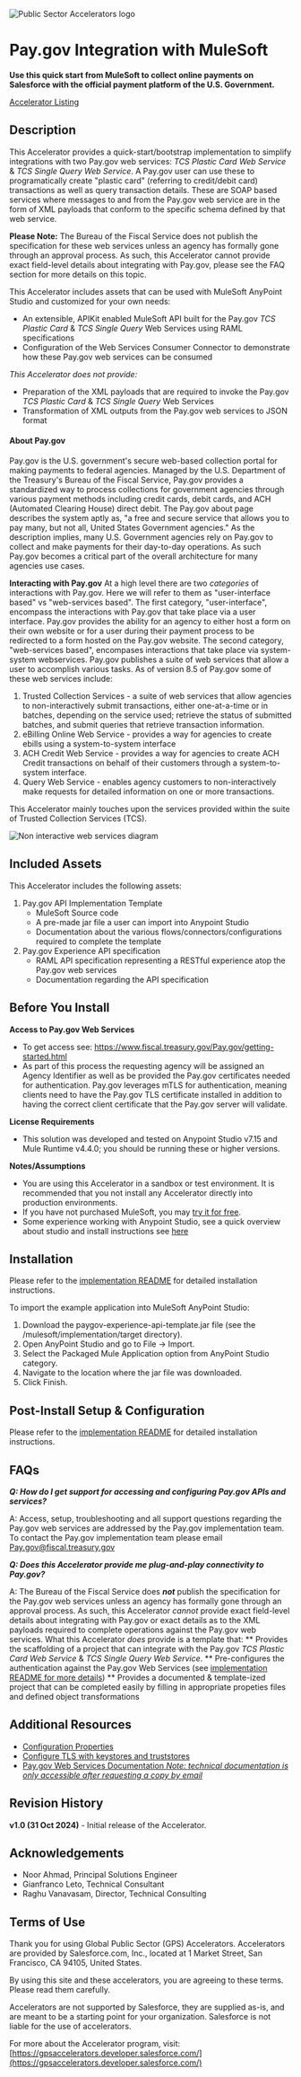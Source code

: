 ![Public Sector Accelerators logo](/docs/Logo_GPSAccelerators_v01.png)

# Pay.gov Integration with MuleSoft
**Use this quick start from MuleSoft to collect online payments on Salesforce with the official payment platform of the U.S. Government.**

[Accelerator Listing](https://gpsaccelerators.developer.salesforce.com/accelerator/a0wDo0000024QSqIAM/paygov-integration-with-mulesoft)

## Description

This Accelerator provides a quick-start/bootstrap implementation to simplify integrations with two Pay.gov web services: _TCS Plastic Card Web Service_ & _TCS Single Query Web Service_. A Pay.gov user can use these to programatically create "plastic card" (referring to credit/debit card) transactions as well as query transaction details. These are SOAP based services where messages to and from the Pay.gov web service are in the form of XML payloads that conform to the specific schema defined by that web service.

**Please Note:** The Bureau of the Fiscal Service does not publish the specification for these web services unless an agency has formally gone through an approval process. As such, this Accelerator cannot provide exact field-level details about integrating with Pay.gov, please see the FAQ section for more details on this topic.

This Accelerator includes assets that can be used with MuleSoft AnyPoint Studio and customized for your own needs:
- An extensible, APIKit enabled MuleSoft API built for the Pay.gov _TCS Plastic Card_ & _TCS Single Query_ Web Services using RAML specifications
- Configuration of the Web Services Consumer Connector to demonstrate how these Pay.gov web services can be consumed

_This Accelerator does not provide:_
- Preparation of the XML payloads that are required to invoke the Pay.gov _TCS Plastic Card_ & _TCS Single Query_ Web Services
- Transformation of XML outputs from the Pay.gov web services to JSON format

#### About Pay.gov
Pay.gov is the U.S. government's secure web-based collection portal for making payments to federal agencies. Managed by the U.S. Department of the Treasury's Bureau of the Fiscal Service, Pay.gov provides a standardized way to process collections for government agencies through various payment methods including credit cards, debit cards, and ACH (Automated Clearing House) direct debit. The Pay.gov about page describes the system aptly as, "a free and secure service that allows you to pay many, but not all, United States Government agencies." As the description implies, many U.S. Government agencies rely on Pay.gov to collect and make payments for their day-to-day operations. As such Pay.gov becomes a critical part of the overall architecture for many agencies use cases.

**Interacting with Pay.gov**
At a high level there are two _categories_ of interactions with Pay.gov. Here we will refer to them as "user-interface based" vs "web-services based". The first category, "user-interface", encompass the interactions with Pay.gov that take place via a user interface. Pay.gov provides the ability for an agency to either host a form on their own website or for a user during their payment process to be redirected to a form hosted on the Pay.gov website. The second category, "web-services based", encompases interactions that take place via system-system webservices.  Pay.gov publishes a suite of web services that allow a user to accomplish various tasks. As of version 8.5 of Pay.gov some of these web services include:

1. Trusted Collection Services - a suite of web services that allow agencies to non-interactively submit transactions, either one-at-a-time or in batches, depending on the service used; retrieve the status of submitted batches, and submit queries that retrieve transaction information.
2. eBilling Online Web Service - provides a way for agencies to create ebills using a system-to-system interface
3. ACH Credit Web Service - provides a way for agencies to create ACH Credit transactions on behalf of their customers through a system-to-system interface.
4. Query Web Service - enables agency customers to non-interactively make requests for detailed information on one or more transactions. 

This Accelerator mainly touches upon the services provided within the suite of Trusted Collection Services (TCS).

![Non interactive web services diagram](/docs/non_interactive_service.png)


## Included Assets

This Accelerator includes the following assets:
1. Pay.gov API Implementation Template
    - MuleSoft Source code
    - A pre-made jar file a user can import into Anypoint Studio
    - Documentation about the various flows/connectors/configurations required to complete the template
2. Pay.gov Experience API specification 
    - RAML API specification representing a RESTful experience atop the Pay.gov web services
    - Documentation regarding the API specification

## Before You Install

**Access to Pay.gov Web Services** 
* To get access see: https://www.fiscal.treasury.gov/Pay.gov/getting-started.html
* As part of this process the requesting agency will be assigned an Agency Identifier as well as be provided the Pay.gov certificates needed for authentication. Pay.gov leverages mTLS for authentication, meaning clients need to have the Pay.gov TLS certificate installed in addition to having the correct client certificate that the Pay.gov server will validate. 

**License Requirements** 
* This solution was developed and tested on Anypoint Studio v7.15 and Mule Runtime v4.4.0; you should be running these or higher versions.

**Notes/Assumptions** 
* You are using this Accelerator in a sandbox or test environment. It is recommended that you not install any Accelerator directly into production environments.
* If you have not purchased MuleSoft, you may [try it for free](https://www.mulesoft.com/lp/dl/anypoint-mule-studio).
* Some experience working with Anypoint Studio, see a quick overview about studio and install instructions see [here](https://docs.mulesoft.com/studio/latest/)

## Installation

Please refer to the [implementation README](mulesoft/implementation/README.md) for detailed installation instructions.

To import the example application into MuleSoft AnyPoint Studio:
1) Download the paygov-experience-api-template.jar file (see the /mulesoft/implementation/target directory).
2) Open AnyPoint Studio and go to File → Import.
3) Select the Packaged Mule Application option from AnyPoint Studio category.
4) Navigate to the location where the jar file was downloaded.
5) Click Finish.


## Post-Install Setup & Configuration

Please refer to the [implementation README](mulesoft/implementation/README.md) for detailed installation instructions.


## FAQs


**_Q: How do I get support for accessing and configuring Pay.gov APIs and services?_**

A: Access, setup, troubleshooting and all support questions regarding the Pay.gov web services are addressed by the Pay.gov implementation team. To contact the Pay.gov implementation team please email Pay.gov@fiscal.treasury.gov

**_Q: Does this Accelerator provide me plug-and-play connectivity to Pay.gov?_**

A: The Bureau of the Fiscal Service does ***not*** publish the specification for the Pay.gov web services unless an agency has formally gone through an approval process. As such, this Accelerator _cannot_ provide exact field-level details about integrating with Pay.gov or exact details as to the XML payloads required to complete operations against the Pay.gov web services. What this Accelerator _does_ provide is a template that:
** Provides the scaffolding of a project that can integrate with the Pay.gov _TCS Plastic Card Web Service_ & _TCS Single Query Web Service_. 
** Pre-configures the authentication against the Pay.gov Web Services (see [implementation README for more details](mulesoft/implementation/README.md))
** Provides a documented & template-ized project that can be completed easily by filling in appropriate propeties files and defined object transformations

## Additional Resources

* [Configuration Properties](https://docs.mulesoft.com/mule-runtime/latest/mule-app-properties-to-configure)
* [Configure TLS with keystores and truststores](https://docs.mulesoft.com/mule-runtime/4.4/tls-configuration)
* [Pay.gov Web Services Documentation _Note: technical documentation is only accessible after requesting a copy by email_ ](https://qa.pay.gov/agencydocs/html/guides.html)


## Revision History

**v1.0 (31 Oct 2024)** - Initial release of the Accelerator.


## Acknowledgements

* Noor Ahmad, Principal Solutions Engineer
* Gianfranco Leto, Technical Consultant
* Raghu Vanavasam, Director, Technical Consulting

## Terms of Use

Thank you for using Global Public Sector (GPS) Accelerators.  Accelerators are provided by Salesforce.com, Inc., located at 1 Market Street, San Francisco, CA 94105, United States.

By using this site and these accelerators, you are agreeing to these terms. Please read them carefully.

Accelerators are not supported by Salesforce, they are supplied as-is, and are meant to be a starting point for your organization. Salesforce is not liable for the use of accelerators.

For more about the Accelerator program, visit: [https://gpsaccelerators.developer.salesforce.com/](https://gpsaccelerators.developer.salesforce.com/)
